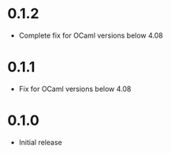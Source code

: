 # 0.1.2
- Complete fix for OCaml versions below 4.08

# 0.1.1
- Fix for OCaml versions below 4.08

# 0.1.0
- Initial release
